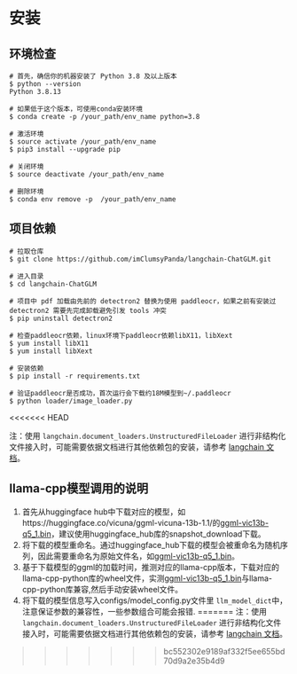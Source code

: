 # 安装

## 环境检查

```shell
# 首先，确信你的机器安装了 Python 3.8 及以上版本
$ python --version
Python 3.8.13

# 如果低于这个版本，可使用conda安装环境
$ conda create -p /your_path/env_name python=3.8

# 激活环境
$ source activate /your_path/env_name
$ pip3 install --upgrade pip

# 关闭环境
$ source deactivate /your_path/env_name

# 删除环境
$ conda env remove -p  /your_path/env_name
```

## 项目依赖

```shell
# 拉取仓库
$ git clone https://github.com/imClumsyPanda/langchain-ChatGLM.git

# 进入目录
$ cd langchain-ChatGLM

# 项目中 pdf 加载由先前的 detectron2 替换为使用 paddleocr，如果之前有安装过 detectron2 需要先完成卸载避免引发 tools 冲突
$ pip uninstall detectron2

# 检查paddleocr依赖，linux环境下paddleocr依赖libX11，libXext
$ yum install libX11
$ yum install libXext

# 安装依赖
$ pip install -r requirements.txt

# 验证paddleocr是否成功，首次运行会下载约18M模型到~/.paddleocr
$ python loader/image_loader.py

```
<<<<<<< HEAD

注：使用 `langchain.document_loaders.UnstructuredFileLoader` 进行非结构化文件接入时，可能需要依据文档进行其他依赖包的安装，请参考 [langchain 文档](https://python.langchain.com/en/latest/modules/indexes/document_loaders/examples/unstructured_file.html)。

## llama-cpp模型调用的说明

1. 首先从huggingface hub中下载对应的模型，如https://huggingface.co/vicuna/ggml-vicuna-13b-1.1/的[ggml-vic13b-q5_1.bin](https://huggingface.co/vicuna/ggml-vicuna-13b-1.1/blob/main/ggml-vic13b-q5_1.bin)，建议使用huggingface_hub库的snapshot_download下载。
2. 将下载的模型重命名。通过huggingface_hub下载的模型会被重命名为随机序列，因此需要重命名为原始文件名，如[ggml-vic13b-q5_1.bin](https://huggingface.co/vicuna/ggml-vicuna-13b-1.1/blob/main/ggml-vic13b-q5_1.bin)。
3. 基于下载模型的ggml的加载时间，推测对应的llama-cpp版本，下载对应的llama-cpp-python库的wheel文件，实测[ggml-vic13b-q5_1.bin](https://huggingface.co/vicuna/ggml-vicuna-13b-1.1/blob/main/ggml-vic13b-q5_1.bin)与llama-cpp-python库兼容,然后手动安装wheel文件。
4. 将下载的模型信息写入configs/model_config.py文件里 `llm_model_dict`中，注意保证参数的兼容性，一些参数组合可能会报错.
=======
注：使用 `langchain.document_loaders.UnstructuredFileLoader` 进行非结构化文件接入时，可能需要依据文档进行其他依赖包的安装，请参考 [langchain 文档](https://python.langchain.com/en/latest/modules/indexes/document_loaders/examples/unstructured_file.html)。
>>>>>>> bc552302e9189af332f5ee655bd70d9a2e35b4d9
